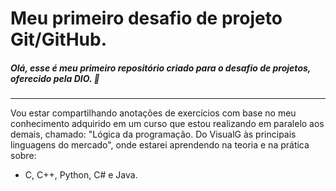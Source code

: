 # Meu primeiro desafio de projeto Git/GitHub.
##### Olá, esse é meu primeiro repositório criado para o desafio de projetos, oferecido pela DIO. :wave:
------

Vou estar compartilhando anotações de exercícios com base no meu conhecimento adquirido em um curso que estou realizando em paralelo aos demais, chamado:  "Lógica da programação. Do VisualG às principais linguagens do mercado", onde estarei aprendendo na teoria e na prática sobre:

- C, C++, Python, C# e Java.
